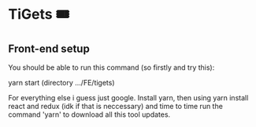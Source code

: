 # TiGets 🎟️

## Front-end setup

You should be able to run this command (so firstly and try this):

yarn start (directory .../FE/tigets)

For everything else i guess just google. Install yarn, then using yarn install react and redux (idk if that is neccessary) and time to time run the command 'yarn' to download all this tool updates.
